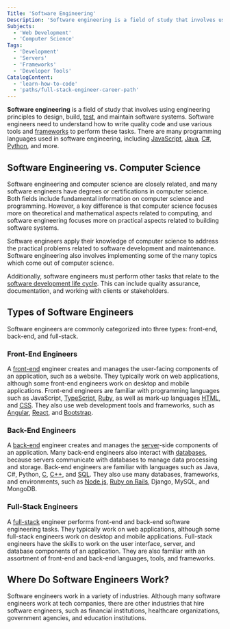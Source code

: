 ```yaml
---
Title: 'Software Engineering'
Description: 'Software engineering is a field of study that involves using engineering principles to design, build, test, and maintain software systems.'
Subjects:
  - 'Web Development'
  - 'Computer Science'
Tags:
  - 'Development'
  - 'Servers'
  - 'Frameworks'
  - 'Developer Tools'
CatalogContent:
  - 'learn-how-to-code'
  - 'paths/full-stack-engineer-career-path'
---
```


**Software engineering** is a field of study that involves using engineering principles to design, build, [test](https://www.codecademy.com/resources/docs/general/software-testing), and maintain software systems. Software engineers need to understand how to write quality code and use various tools and [frameworks](https://www.codecademy.com/resources/docs/general/framework) to perform these tasks. There are many programming languages used in software engineering, including [JavaScript](https://www.codecademy.com/resources/docs/javascript), [Java](https://www.codecademy.com/resources/docs/java), [C#](https://www.codecademy.com/resources/docs/c-sharp), [Python](https://www.codecademy.com/resources/docs/python), and more.

## Software Engineering vs. Computer Science

Software engineering and computer science are closely related, and many software engineers have degrees or certifications in computer science. Both fields include fundamental information on computer science and programming. However, a key difference is that computer science focuses more on theoretical and mathematical aspects related to computing, and software engineering focuses more on practical aspects related to building software systems.

Software engineers apply their knowledge of computer science to address the practical problems related to software development and maintenance. Software engineering also involves implementing some of the many topics which come out of computer science.

Additionally, software engineers must perform other tasks that relate to the [software development life cycle](https://www.codecademy.com/resources/docs/general/software-development-life-cycle). This can include quality assurance, documentation, and working with clients or stakeholders.

## Types of Software Engineers

Software engineers are commonly categorized into three types: front-end, back-end, and full-stack.

### Front-End Engineers

A [front-end](https://www.codecademy.com/resources/docs/general/front-end) engineer creates and manages the user-facing components of an application, such as a website. They typically work on web applications, although some front-end engineers work on desktop and mobile applications. Front-end engineers are familiar with programming languages such as JavaScript, [TypeScript](https://www.codecademy.com/resources/docs/typescript), [Ruby](https://www.codecademy.com/resources/docs/ruby), as well as mark-up languages [HTML](https://www.codecademy.com/resources/docs/html), and [CSS](https://www.codecademy.com/resources/docs/css). They also use web development tools and frameworks, such as [Angular](https://www.codecademy.com/resources/docs/open-source/angular), [React](https://www.codecademy.com/resources/docs/react), and [Bootstrap](https://www.codecademy.com/resources/docs/open-source/bootstrap).

### Back-End Engineers

A [back-end](https://www.codecademy.com/resources/docs/general/back-end) engineer creates and manages the [server](https://www.codecademy.com/resources/docs/general/server)-side components of an application. Many back-end engineers also interact with [databases](https://www.codecademy.com/resources/docs/general/database), because servers communicate with databases to manage data processing and storage. Back-end engineers are familiar with languages such as Java, C#, Python, [C](https://www.codecademy.com/resources/docs/c), [C++](https://www.codecademy.com/resources/docs/cpp), and [SQL](https://www.codecademy.com/resources/docs/sql). They also use many databases, frameworks, and environments, such as [Node.js](https://www.codecademy.com/resources/docs/open-source/node-js), [Ruby on Rails](https://www.codecademy.com/resources/docs/ruby/ruby-on-rails), Django, MySQL, and MongoDB.

### Full-Stack Engineers

A [full-stack](https://www.codecademy.com/resources/docs/general/full-stack) engineer performs front-end and back-end software engineering tasks. They typically work on web applications, although some full-stack engineers work on desktop and mobile applications. Full-stack engineers have the skills to work on the user interface, server, and database components of an application. They are also familiar with an assortment of front-end and back-end languages, tools, and frameworks.

## Where Do Software Engineers Work?

Software engineers work in a variety of industries. Although many software engineers work at tech companies, there are other industries that hire software engineers, such as financial institutions, healthcare organizations, government agencies, and education institutions.
